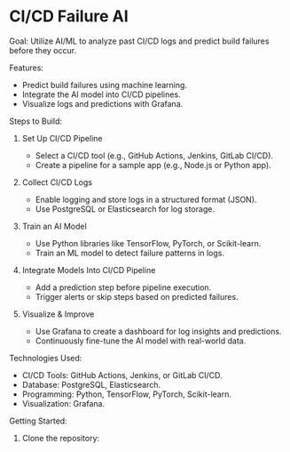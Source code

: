 CI/CD Failure AI
================

Goal: Utilize AI/ML to analyze past CI/CD logs and predict build failures before they occur.

Features:
- Predict build failures using machine learning.
- Integrate the AI model into CI/CD pipelines.
- Visualize logs and predictions with Grafana.

Steps to Build:
1. Set Up CI/CD Pipeline
   - Select a CI/CD tool (e.g., GitHub Actions, Jenkins, GitLab CI/CD).
   - Create a pipeline for a sample app (e.g., Node.js or Python app).

2. Collect CI/CD Logs
   - Enable logging and store logs in a structured format (JSON).
   - Use PostgreSQL or Elasticsearch for log storage.

3. Train an AI Model
   - Use Python libraries like TensorFlow, PyTorch, or Scikit-learn.
   - Train an ML model to detect failure patterns in logs.

4. Integrate Models Into CI/CD Pipeline
   - Add a prediction step before pipeline execution.
   - Trigger alerts or skip steps based on predicted failures.

5. Visualize & Improve
   - Use Grafana to create a dashboard for log insights and predictions.
   - Continuously fine-tune the AI model with real-world data.

Technologies Used:
- CI/CD Tools: GitHub Actions, Jenkins, or GitLab CI/CD.
- Database: PostgreSQL, Elasticsearch.
- Programming: Python, TensorFlow, PyTorch, Scikit-learn.
- Visualization: Grafana.

Getting Started:
1. Clone the repository:
